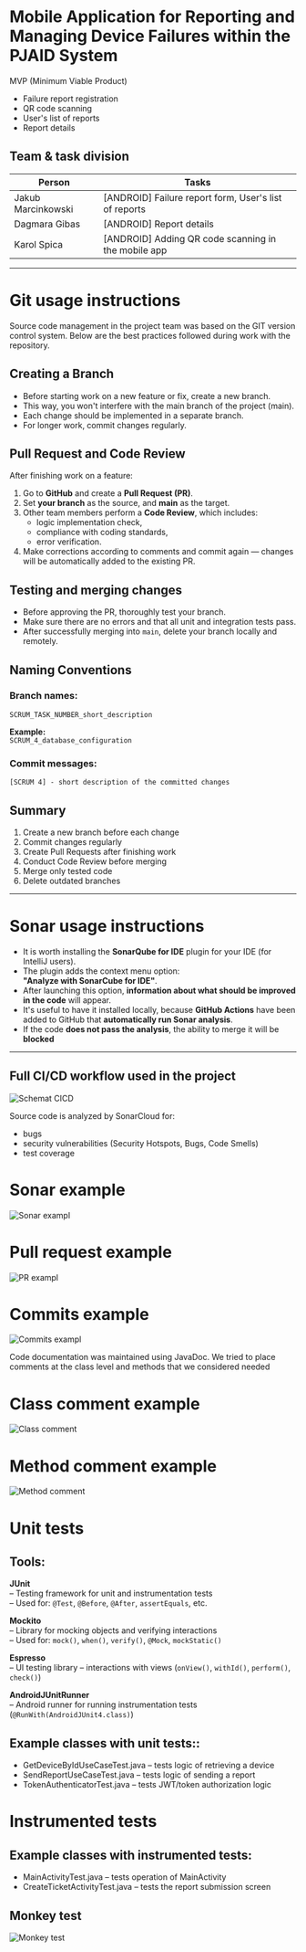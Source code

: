 # Mobile Application for Reporting and Managing Device Failures within the PJAID System

MVP (Minimum Viable Product)
- Failure report registration
- QR code scanning
- User's list of reports
- Report details


## Team & task division

| Person              | Tasks                                                            |
|---------------------|------------------------------------------------------------------|
| Jakub Marcinkowski  | [ANDROID] Failure report form, User's list of reports            |
| Dagmara Gibas       | [ANDROID] Report details                                         |
| Karol Spica         | [ANDROID] Adding QR code scanning in the mobile app              |
------------------------------------------------------------------------------------------


# Git usage instructions

Source code management in the project team was based on the GIT version control system. Below are the best practices followed during work with the repository.


## Creating a Branch

- Before starting work on a new feature or fix, create a new branch.  
- This way, you won't interfere with the main branch of the project (main).  
- Each change should be implemented in a separate branch.  
- For longer work, commit changes regularly.

## Pull Request and Code Review

After finishing work on a feature:

1. Go to **GitHub** and create a **Pull Request (PR)**.  
2. Set **your branch** as the source, and **main** as the target.
3. Other team members perform a **Code Review**, which includes:
   - logic implementation check,
   - compliance with coding standards,
   - error verification.
4. Make corrections according to comments and commit again — changes will be automatically added to the existing PR.

## Testing and merging changes

- Before approving the PR, thoroughly test your branch.
- Make sure there are no errors and that all unit and integration tests pass.
- After successfully merging into `main`, delete your branch locally and remotely.

## Naming Conventions

### Branch names:

`SCRUM_TASK_NUMBER_short_description`

**Example:**  
`SCRUM_4_database_configuration`

### Commit messages:
```
[SCRUM 4] - short description of the committed changes
```

## Summary

1. Create a new branch before each change  
2. Commit changes regularly  
3. Create Pull Requests after finishing work  
4. Conduct Code Review before merging  
5. Merge only tested code  
6. Delete outdated branches

---

# Sonar usage instructions

- It is worth installing the **SonarQube for IDE** plugin for your IDE (for IntelliJ users).  
- The plugin adds the context menu option:  
  **"Analyze with SonarCube for IDE"**.  
- After launching this option, **information about what should be improved in the code** will appear.
- It's useful to have it installed locally, because **GitHub Actions** have been added to GitHub that **automatically run Sonar analysis**.
- If the code **does not pass the analysis**, the ability to merge it will be **blocked**

---

## Full CI/CD workflow used in the project

![Schemat CICD](image/projectFlow.png)

Source code is analyzed by SonarCloud for:
- bugs
- security vulnerabilities (Security Hotspots, Bugs, Code Smells)
- test coverage

# Sonar example
![Sonar exampl](image/sonar.png)

# Pull request example
![PR exampl](image/pr.png)

# Commits example
![Commits exampl](image/commits.png)

Code documentation was maintained using JavaDoc. We tried to place comments at the class level and methods that we considered needed  
# Class comment example
![Class comment](image/classComment.png)

# Method comment example
![Method comment](image/methodComment.png)


# Unit tests

## Tools:
**JUnit**  
– Testing framework for unit and instrumentation tests  
– Used for: `@Test`, `@Before`, `@After`, `assertEquals`, etc.

**Mockito**  
– Library for mocking objects and verifying interactions  
– Used for: `mock()`, `when()`, `verify()`, `@Mock`, `mockStatic()`

**Espresso**  
– UI testing library – interactions with views (`onView()`, `withId()`, `perform()`, `check()`)

**AndroidJUnitRunner**  
– Android runner for running instrumentation tests (`@RunWith(AndroidJUnit4.class)`)


## Example classes with unit tests::
- GetDeviceByIdUseCaseTest.java – tests logic of retrieving a device
- SendReportUseCaseTest.java – tests logic of sending a report
- TokenAuthenticatorTest.java – tests JWT/token authorization logic


# Instrumented tests

## Example classes with instrumented tests:
- MainActivityTest.java – tests operation of  MainActivity
- CreateTicketActivityTest.java – tests the report submission screen

## Monkey test
![Monkey test](image/monkeyTest.png)
